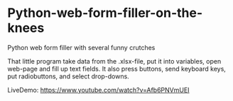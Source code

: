 # Python-web-form-filler-on-the-knees
Python web form filler with several funny crutches

That little program take data from the .xlsx-file, put it into variables, open web-page and fill up text fields. 
It also press buttons, send keyboard keys, put radiobuttons, and select drop-downs.

LiveDemo:
https://www.youtube.com/watch?v=Afb6PNVmUEI
